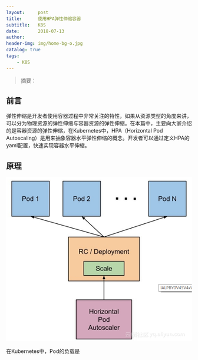 ```yaml
---
layout:     post
title:      使用HPA弹性伸缩容器
subtitle:   K8S
date:       2018-07-13
author:     
header-img: img/home-bg-o.jpg
catalog: true
tags:
    - K8S
---
```


>摘要：

## 前言

弹性伸缩是开发者使用容器过程中非常关注的特性，如果从资源类型的角度来讲，可以分为物理资源的弹性伸缩与容器资源的弹性伸缩。在本篇中，主要向大家介绍的是容器资源的弹性伸缩，在Kubernetes中，HPA（Horizontal Pod Autoscaling）是用来抽象容器水平弹性伸缩的概念。开发者可以通过定义HPA的yaml配置，快速实现容器水平伸缩。

## 原理

![](/img/hpa-01.png)

在Kubernetes中，Pod的负载是